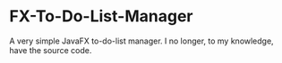 # FX-To-Do-List-Manager
A very simple JavaFX to-do-list manager. I no longer, to my knowledge, have the source code.
